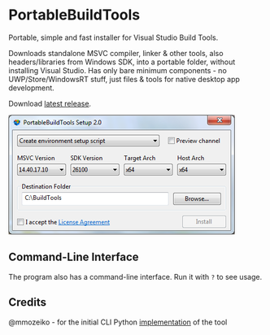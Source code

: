 # PortableBuildTools

Portable, simple and fast installer for Visual Studio Build Tools.

Downloads standalone MSVC compiler, linker & other tools, also headers/libraries from Windows SDK, into a portable folder, without installing Visual Studio.
Has only bare minimum components - no UWP/Store/WindowsRT stuff, just files & tools for native desktop app development.

Download [latest release](https://github.com/Data-Oriented-House/PortableBuildTools/releases/latest/download/PortableBuildTools.exe).

![Screenshot](gui.png)

## Command-Line Interface

The program also has a command-line interface. Run it with `?` to see usage.

## Credits

@mmozeiko - for the initial CLI Python [implementation](https://gist.github.com/mmozeiko/7f3162ec2988e81e56d5c4e22cde9977) of the tool
